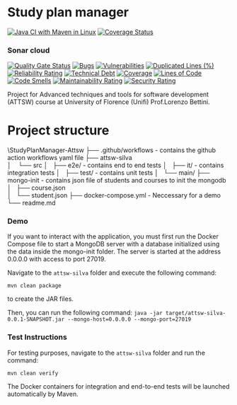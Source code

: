 # Study plan manager

[![Java CI with Maven in Linux](https://github.com/HondamunigePrasannaSilva/StudyPlanManger-Attsw/actions/workflows/maven.yml/badge.svg)](https://github.com/HondamunigePrasannaSilva/StudyPlanManger-Attsw/actions/workflows/maven.yml)
[![Coverage Status](https://coveralls.io/repos/github/HondamunigePrasannaSilva/StudyPlanManger-Attsw/badge.svg?branch=master)](https://coveralls.io/github/HondamunigePrasannaSilva/StudyPlanManger-Attsw?branch=master)

### Sonar cloud
[![Quality Gate Status](https://sonarcloud.io/api/project_badges/measure?project=HondamunigePrasannaSilva_StudyPlanManger-Attsw&metric=alert_status)](https://sonarcloud.io/summary/new_code?id=HondamunigePrasannaSilva_StudyPlanManger-Attsw)
[![Bugs](https://sonarcloud.io/api/project_badges/measure?project=HondamunigePrasannaSilva_StudyPlanManger-Attsw&metric=bugs)](https://sonarcloud.io/summary/new_code?id=HondamunigePrasannaSilva_StudyPlanManger-Attsw)
[![Vulnerabilities](https://sonarcloud.io/api/project_badges/measure?project=HondamunigePrasannaSilva_StudyPlanManger-Attsw&metric=vulnerabilities)](https://sonarcloud.io/summary/new_code?id=HondamunigePrasannaSilva_StudyPlanManger-Attsw)
[![Duplicated Lines (%)](https://sonarcloud.io/api/project_badges/measure?project=HondamunigePrasannaSilva_StudyPlanManger-Attsw&metric=duplicated_lines_density)](https://sonarcloud.io/summary/new_code?id=HondamunigePrasannaSilva_StudyPlanManger-Attsw)
[![Reliability Rating](https://sonarcloud.io/api/project_badges/measure?project=HondamunigePrasannaSilva_StudyPlanManger-Attsw&metric=reliability_rating)](https://sonarcloud.io/summary/new_code?id=HondamunigePrasannaSilva_StudyPlanManger-Attsw)
[![Technical Debt](https://sonarcloud.io/api/project_badges/measure?project=HondamunigePrasannaSilva_StudyPlanManger-Attsw&metric=sqale_index)](https://sonarcloud.io/summary/new_code?id=HondamunigePrasannaSilva_StudyPlanManger-Attsw)
[![Coverage](https://sonarcloud.io/api/project_badges/measure?project=HondamunigePrasannaSilva_StudyPlanManger-Attsw&metric=coverage)](https://sonarcloud.io/summary/new_code?id=HondamunigePrasannaSilva_StudyPlanManger-Attsw)
[![Lines of Code](https://sonarcloud.io/api/project_badges/measure?project=HondamunigePrasannaSilva_StudyPlanManger-Attsw&metric=ncloc)](https://sonarcloud.io/summary/new_code?id=HondamunigePrasannaSilva_StudyPlanManger-Attsw)
[![Code Smells](https://sonarcloud.io/api/project_badges/measure?project=HondamunigePrasannaSilva_StudyPlanManger-Attsw&metric=code_smells)](https://sonarcloud.io/summary/new_code?id=HondamunigePrasannaSilva_StudyPlanManger-Attsw)
[![Maintainability Rating](https://sonarcloud.io/api/project_badges/measure?project=HondamunigePrasannaSilva_StudyPlanManger-Attsw&metric=sqale_rating)](https://sonarcloud.io/summary/new_code?id=HondamunigePrasannaSilva_StudyPlanManger-Attsw)
[![Security Rating](https://sonarcloud.io/api/project_badges/measure?project=HondamunigePrasannaSilva_StudyPlanManger-Attsw&metric=security_rating)](https://sonarcloud.io/summary/new_code?id=HondamunigePrasannaSilva_StudyPlanManger-Attsw)


Project for Advanced techniques and tools for software development (ATTSW) course at University of Florence (Unifi) Prof.Lorenzo Bettini.

# Project structure
\StudyPlanManager-Attsw
├── .github/workflows       - contains the github action workflows yaml file
├── attsw-silva             
│    └── src
│   	  ├── e2e/          - contains end to end tests
│   	  ├── it/           - contains integration tests
│   	  ├── test/	    - contains unit tests 
│         └── main/
├── mongo-init              - contains json file of students and courses to init the mongodb 
│   ├── course.json             
│   └── student.json
├── docker-compose.yml	    - Neccessary for a demo
└── readme.md

### Demo
If you want to interact with the application, you must first run the Docker Compose file to start a MongoDB server with a database initialized using the data inside the mongo-init folder. The server is started at the address 0.0.0.0 with access to port 27019.

Navigate to the `attsw-silva` folder and execute the following command:

``` mvn clean package ```

to create the JAR files.

Then, you can run the following command:
``` java -jar target/attsw-silva-0.0.1-SNAPSHOT.jar --mongo-host=0.0.0.0 --mongo-port=27019 ```

### Test Instructions

For testing purposes, navigate to the `attsw-silva` folder and run the command:

``` mvn clean verify ```

The Docker containers for integration and end-to-end tests will be launched automatically by Maven.



